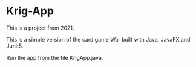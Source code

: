 # Krig-App

This is a project from 2021.

This is a simple version of the card game War built with Java, JavaFX and Junit5.

Run the app from the file KrigApp.java.